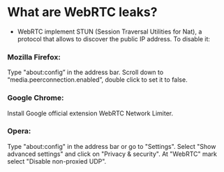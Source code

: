 # What are WebRTC leaks?

* WebRTC implement STUN (Session Traversal Utilities for Nat), a protocol that allows to discover the public IP address. To disable it:

### Mozilla Firefox: 

Type "about:config” in the address bar. Scroll down to “media.peerconnection.enabled”, double click to set it to false.

### Google Chrome:

Install Google official extension WebRTC Network Limiter.

### Opera: 

Type "about:config" in the address bar or go to "Settings". Select "Show advanced settings" and click on "Privacy & security". At "WebRTC" mark select "Disable non-proxied UDP".
